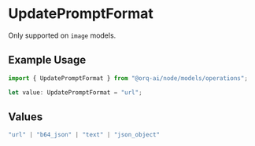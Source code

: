 # UpdatePromptFormat

Only supported on `image` models.

## Example Usage

```typescript
import { UpdatePromptFormat } from "@orq-ai/node/models/operations";

let value: UpdatePromptFormat = "url";
```

## Values

```typescript
"url" | "b64_json" | "text" | "json_object"
```